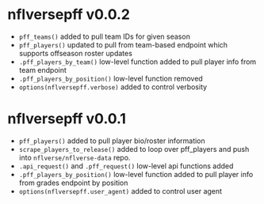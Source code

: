 # nflversepff v0.0.2

* `pff_teams()` added to pull team IDs for given season
* `pff_players()` updated to pull from team-based endpoint which supports offseason
roster updates
* `.pff_players_by_team()` low-level function added to pull player info from team
endpoint
* `.pff_players_by_position()` low-level function removed
* `options(nflversepff.verbose)` added to control verbosity

# nflversepff v0.0.1

* `pff_players()` added to pull player bio/roster information
* `scrape_players_to_release()` added to loop over pff_players and push into 
`nflverse/nflverse-data` repo.
* `.api_request()` and `.pff_request()` low-level api functions added
* `.pff_players_by_position()` low-level function added to pull player info from
grades endpoint by position
* `options(nflversepff.user_agent)` added to control user agent

